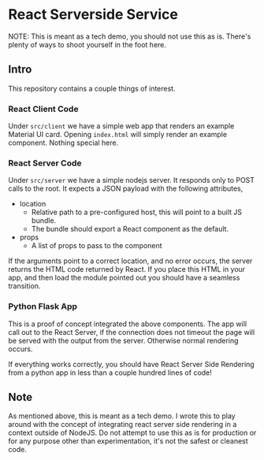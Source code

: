 # React Serverside Service
NOTE: This is meant as a tech demo, you should not use this as is. There's
plenty of ways to shoot yourself in the foot here.

## Intro
This repository contains a couple things of interest.

### React Client Code
Under `src/client` we have a simple web app that renders an example Material
UI card. Opening `index.html` will simply render an example component. Nothing
special here.

### React Server Code
Under `src/server` we have a simple nodejs server. It responds only to POST calls
to the root. It expects a JSON payload with the following attributes,

 - location
    - Relative path to a pre-configured host, this will point to a built JS bundle.
    - The bundle should export a React component as the default.
 - props
    - A list of props to pass to the component

If the arguments point to a correct location, and no error occurs, the server
returns the HTML code returned by React. If you place this HTML in your app,
and then load the module pointed out you should have a seamless transition.

### Python Flask App
This is a proof of concept integrated the above components. The app
will call out to the React Server, if the connection does not timeout
the page will be served with the output from the server. Otherwise normal
rendering occurs.

If everything works correctly, you should have React Server Side Rendering from
a python app in less than a couple hundred lines of code!

## Note
As mentioned above, this is meant as a tech demo. I wrote this to play
around with the concept of integrating react server side rendering in a context
outside of NodeJS. Do not attempt to use this as is for production or for any
purpose other than experimentation, it's not the safest or cleanest code.
